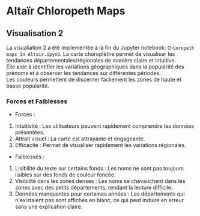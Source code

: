 # Altaïr Chloropeth Maps

## Visualisation 2
La visualiation 2 a été implementée à la fin du Jupyter notebook: `Chloropeth maps in Altair.ipynb`.
La carte choroplèthe permet de visualiser les tendances départementales/régionales de manière claire et intuitive.  
Elle aide à identifier les variations géographiques dans la popularité des prénoms et à observer les tendances sur différentes périodes.  
Les couleurs permettent de discerner facilement les zones de haute et basse popularité.

### Forces et Faiblesses

- Forces :
1) Intuitivité : Les utilisateurs peuvent rapidement comprendre les données présentées.
2) Attrait visuel : La carte est attrayante et engageante.
3) Efficacité : Permet de visualiser rapidement les variations régionales.

- Faiblesses :
1) Lisibilité du texte sur certains fonds : Les noms ne sont pas toujours lisibles sur des fonds de couleur foncée.
2) Visibilité dans les zones denses : Les noms se chevauchent dans les zones avec des petits départements, rendant la lecture difficile.
3) Données manquantes pour certaines années : Les départements qui n'existaient pas sont affichés en blanc, ce qui peut induire en erreur sans une explication claire.

